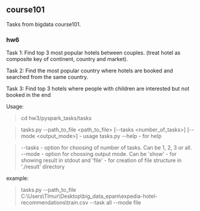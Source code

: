 ## course101
Tasks from bigdata course101.

### hw6
Task 1:
Find top 3 most popular hotels between couples. (treat hotel as composite key of continent, country and market).

Task 2:
Find the most popular country where hotels are booked and searched from the same country. 

Task 3:
Find top 3 hotels where people with children are interested but not booked in the end

Usage:
>cd hw3/pyspark_tasks/tasks

>tasks.py --path_to_file <path_to_file> [--tasks <number_of_tasks>] [--mode <output_mode>]  - usage
>tasks.py --help - for help

>--tasks - option for choosing of number of tasks. Can be 1, 2, 3 or all.
>--mode - option for choosing output mode. Can be 'show' - for showing result in stdout and 'file' - for creation of file structure in './result' directory

example:

>tasks.py --path_to_file C:\Users\TImur\Desktop\big_data_epam\expedia-hotel-recommendations\train.csv --task all --mode file
